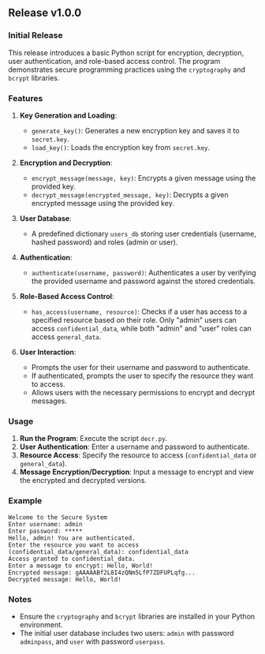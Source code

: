 
## Release v1.0.0

### Initial Release

This release introduces a basic Python script for encryption, decryption, user authentication, and role-based access control. The program demonstrates secure programming practices using the `cryptography` and `bcrypt` libraries.

### Features

1. **Key Generation and Loading**:
   - `generate_key()`: Generates a new encryption key and saves it to `secret.key`.
   - `load_key()`: Loads the encryption key from `secret.key`.

2. **Encryption and Decryption**:
   - `encrypt_message(message, key)`: Encrypts a given message using the provided key.
   - `decrypt_message(encrypted_message, key)`: Decrypts a given encrypted message using the provided key.

3. **User Database**:
   - A predefined dictionary `users_db` storing user credentials (username, hashed password) and roles (admin or user).

4. **Authentication**:
   - `authenticate(username, password)`: Authenticates a user by verifying the provided username and password against the stored credentials.

5. **Role-Based Access Control**:
   - `has_access(username, resource)`: Checks if a user has access to a specified resource based on their role. Only "admin" users can access `confidential_data`, while both "admin" and "user" roles can access `general_data`.

6. **User Interaction**:
   - Prompts the user for their username and password to authenticate.
   - If authenticated, prompts the user to specify the resource they want to access.
   - Allows users with the necessary permissions to encrypt and decrypt messages.

### Usage

1. **Run the Program**: Execute the script `decr.py`.
2. **User Authentication**: Enter a username and password to authenticate.
3. **Resource Access**: Specify the resource to access (`confidential_data` or `general_data`).
4. **Message Encryption/Decryption**: Input a message to encrypt and view the encrypted and decrypted versions.

### Example

```
Welcome to the Secure System
Enter username: admin
Enter password: *****
Hello, admin! You are authenticated.
Enter the resource you want to access (confidential_data/general_data): confidential_data
Access granted to confidential_data.
Enter a message to encrypt: Hello, World!
Encrypted message: gAAAAABf2L8I4zQNm5LfP7ZDFUPLqfg...
Decrypted message: Hello, World!
```

### Notes

- Ensure the `cryptography` and `bcrypt` libraries are installed in your Python environment.
- The initial user database includes two users: `admin` with password `adminpass`, and `user` with password `userpass`.

